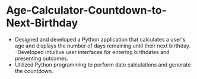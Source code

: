 # Age-Calculator-Countdown-to-Next-Birthday
- Designed and developed a Python application that calculates a user's age and displays the number of days remaining until their 
next birthday.
-Developed intuitive user interfaces for entering birthdates and presenting outcomes.
- Utilized Python programming to perform date calculations and generate the countdown.
